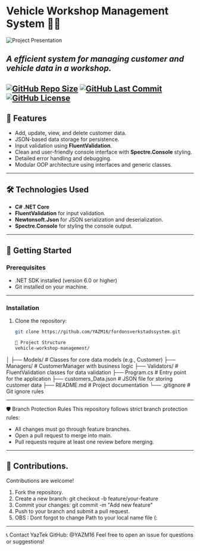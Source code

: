 # Vehicle Workshop Management System 🚗🔧  


![Project Presentation](pic/Grey_minimalist_business_project_presentation.jpg)


*A efficient system for managing customer and vehicle data in a workshop.*
---
[![GitHub Repo Size](https://img.shields.io/github/repo-size/YAZM16/fordonsverkstadssystem)](https://github.com/YAZM16/fordonsverkstadssystem)
[![GitHub Last Commit](https://img.shields.io/github/last-commit/YAZM16/fordonsverkstadssystem)](https://github.com/YAZM16/fordonsverkstadssystem)
[![GitHub License](https://img.shields.io/github/license/YAZM16/fordonsverkstadssystem)](https://github.com/YAZM16/fordonsverkstadssystem)
---

## 🌟 **Features**
- Add, update, view, and delete customer data.
- JSON-based data storage for persistence.
- Input validation using **FluentValidation**.
- Clean and user-friendly console interface with **Spectre.Console** styling.
- Detailed error handling and debugging.
- Modular OOP architecture using interfaces and generic classes.

---

## 🛠️ **Technologies Used**
- **C# .NET Core**
- **FluentValidation** for input validation.
- **Newtonsoft.Json** for JSON serialization and deserialization.
- **Spectre.Console** for styling the console output.

---

## 🚀 **Getting Started**

### Prerequisites
- .NET SDK installed (version 6.0 or higher)
- Git installed on your machine.
---

### Installation
1. Clone the repository:  
   ```bash
   git clone https://github.com/YAZM16/fordonsverkstadssystem.git

   📁 Project Structure
   vehicle-workshop-management/
│
├── Models/               # Classes for core data models (e.g., Customer)
├── Managers/             # CustomerManager with business logic
├── Validators/           # FluentValidation classes for data validation
├── Program.cs            # Entry point for the application
├── customers_Data.json   # JSON file for storing customer data
├── README.md             # Project documentation
└── .gitignore            # Git ignore rules


---
🛡️ Branch Protection Rules
This repository follows strict branch protection rules:

* All changes must go through feature branches.
* Open a pull request to merge into main.
* Pull requests require at least one review before merging.
---  

🎨 Contributions.
---  
Contributions are welcome!
1. Fork the repository.
2. Create a new branch:
git checkout -b feature/your-feature
3. Commit your changes:
git commit -m "Add new feature"
4. Push to your branch and submit a pull request.
5. OBS : Dont forgot to change Path to your local name file (:
---

📞 Contact
YazTek
GitHub: @YAZM16
Feel free to open an issue for questions or suggestions!


